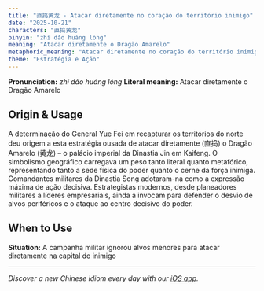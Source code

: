 ```yaml
---
title: "直捣黄龙 - Atacar diretamente no coração do território inimigo"
date: "2025-10-21"
characters: "直捣黄龙"
pinyin: "zhí dǎo huáng lóng"
meaning: "Atacar diretamente o Dragão Amarelo"
metaphoric_meaning: "Atacar diretamente no coração do território inimigo"
theme: "Estratégia e Ação"
---
```


**Pronunciation:** *zhí dǎo huáng lóng*
**Literal meaning:** Atacar diretamente o Dragão Amarelo

## Origin & Usage

A determinação do General Yue Fei em recapturar os territórios do norte deu origem a esta estratégia ousada de atacar diretamente (直捣) o Dragão Amarelo (黄龙) – o palácio imperial da Dinastia Jin em Kaifeng. O simbolismo geográfico carregava um peso tanto literal quanto metafórico, representando tanto a sede física do poder quanto o cerne da força inimiga. Comandantes militares da Dinastia Song adotaram-na como a expressão máxima de ação decisiva. Estrategistas modernos, desde planeadores militares a líderes empresariais, ainda a invocam para defender o desvio de alvos periféricos e o ataque ao centro decisivo do poder.

## When to Use

**Situation:** A campanha militar ignorou alvos menores para atacar diretamente na capital do inimigo

---

*Discover a new Chinese idiom every day with our [iOS app](https://apps.apple.com/us/app/daily-chinese-idioms/id6740611324).*
